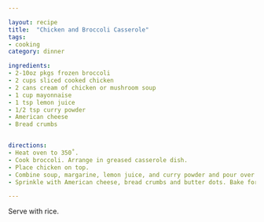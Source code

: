 ```yaml
---

layout: recipe
title:  "Chicken and Broccoli Casserole"
tags: 
- cooking
category: dinner

ingredients:
- 2-10oz pkgs frozen broccoli
- 2 cups sliced cooked chicken
- 2 cans cream of chicken or mushroom soup
- 1 cup mayonnaise
- 1 tsp lemon juice
- 1/2 tsp curry powder
- American cheese
- Bread crumbs


directions:
- Heat oven to 350˚. 
- Cook broccoli. Arrange in greased casserole dish. 
- Place chicken on top. 
- Combine soup, margarine, lemon juice, and curry powder and pour over chicken. 
- Sprinkle with American cheese, bread crumbs and butter dots. Bake for 30 minutes.

---
```


Serve with rice.